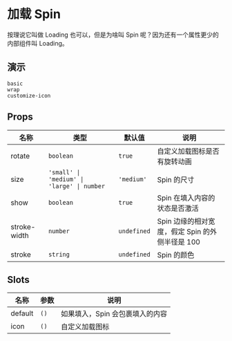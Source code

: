 # 加载 Spin

按理说它叫做 Loading 也可以，但是为啥叫 Spin 呢？因为还有一个属性更少的内部组件叫 Loading。

## 演示

```demo
basic
wrap
customize-icon
```

## Props

| 名称 | 类型 | 默认值 | 说明 |
| --- | --- | --- | --- |
| rotate | `boolean` | `true` | 自定义加载图标是否有旋转动画 |
| size | `'small' \| 'medium' \| 'large' \| number` | `'medium'` | Spin 的尺寸 |
| show | `boolean` | `true` | Spin 在填入内容的状态是否激活 |
| stroke-width | `number` | `undefined` | Spin 边缘的相对宽度，假定 Spin 的外侧半径是 100 |
| stroke | `string` | `undefined` | Spin 的颜色 |

## Slots

| 名称    | 参数 | 说明                            |
| ------- | ---- | ------------------------------- |
| default | `()` | 如果填入，Spin 会包裹填入的内容 |
| icon    | `()` | 自定义加载图标                  |
